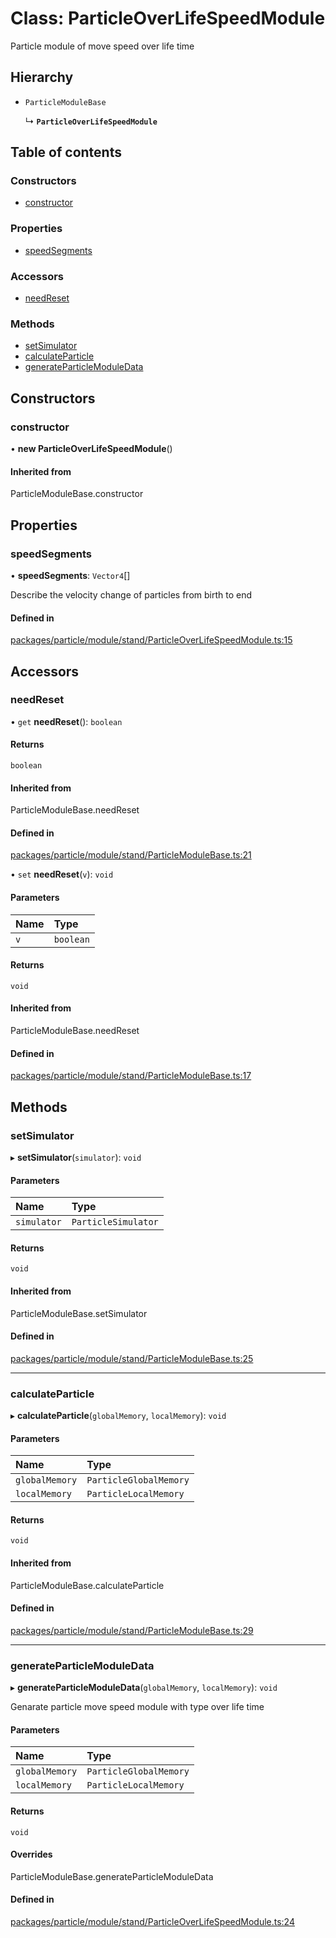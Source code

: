# Class: ParticleOverLifeSpeedModule

Particle module of move speed over life time

## Hierarchy

- `ParticleModuleBase`

  ↳ **`ParticleOverLifeSpeedModule`**

## Table of contents

### Constructors

- [constructor](ParticleOverLifeSpeedModule.md#constructor)

### Properties

- [speedSegments](ParticleOverLifeSpeedModule.md#speedsegments)

### Accessors

- [needReset](ParticleOverLifeSpeedModule.md#needreset)

### Methods

- [setSimulator](ParticleOverLifeSpeedModule.md#setsimulator)
- [calculateParticle](ParticleOverLifeSpeedModule.md#calculateparticle)
- [generateParticleModuleData](ParticleOverLifeSpeedModule.md#generateparticlemoduledata)

## Constructors

### constructor

• **new ParticleOverLifeSpeedModule**()

#### Inherited from

ParticleModuleBase.constructor

## Properties

### speedSegments

• **speedSegments**: `Vector4`[]

Describe the velocity change of particles from birth to end

#### Defined in

[packages/particle/module/stand/ParticleOverLifeSpeedModule.ts:15](https://github.com/Orillusion/orillusion/blob/main/packages/particle/module/stand/ParticleOverLifeSpeedModule.ts#L15)

## Accessors

### needReset

• `get` **needReset**(): `boolean`

#### Returns

`boolean`

#### Inherited from

ParticleModuleBase.needReset

#### Defined in

[packages/particle/module/stand/ParticleModuleBase.ts:21](https://github.com/Orillusion/orillusion/blob/main/packages/particle/module/stand/ParticleModuleBase.ts#L21)

• `set` **needReset**(`v`): `void`

#### Parameters

| Name | Type |
| :------ | :------ |
| `v` | `boolean` |

#### Returns

`void`

#### Inherited from

ParticleModuleBase.needReset

#### Defined in

[packages/particle/module/stand/ParticleModuleBase.ts:17](https://github.com/Orillusion/orillusion/blob/main/packages/particle/module/stand/ParticleModuleBase.ts#L17)

## Methods

### setSimulator

▸ **setSimulator**(`simulator`): `void`

#### Parameters

| Name | Type |
| :------ | :------ |
| `simulator` | `ParticleSimulator` |

#### Returns

`void`

#### Inherited from

ParticleModuleBase.setSimulator

#### Defined in

[packages/particle/module/stand/ParticleModuleBase.ts:25](https://github.com/Orillusion/orillusion/blob/main/packages/particle/module/stand/ParticleModuleBase.ts#L25)

___

### calculateParticle

▸ **calculateParticle**(`globalMemory`, `localMemory`): `void`

#### Parameters

| Name | Type |
| :------ | :------ |
| `globalMemory` | `ParticleGlobalMemory` |
| `localMemory` | `ParticleLocalMemory` |

#### Returns

`void`

#### Inherited from

ParticleModuleBase.calculateParticle

#### Defined in

[packages/particle/module/stand/ParticleModuleBase.ts:29](https://github.com/Orillusion/orillusion/blob/main/packages/particle/module/stand/ParticleModuleBase.ts#L29)

___

### generateParticleModuleData

▸ **generateParticleModuleData**(`globalMemory`, `localMemory`): `void`

Genarate particle move speed module with type over life time

#### Parameters

| Name | Type |
| :------ | :------ |
| `globalMemory` | `ParticleGlobalMemory` |
| `localMemory` | `ParticleLocalMemory` |

#### Returns

`void`

#### Overrides

ParticleModuleBase.generateParticleModuleData

#### Defined in

[packages/particle/module/stand/ParticleOverLifeSpeedModule.ts:24](https://github.com/Orillusion/orillusion/blob/main/packages/particle/module/stand/ParticleOverLifeSpeedModule.ts#L24)
